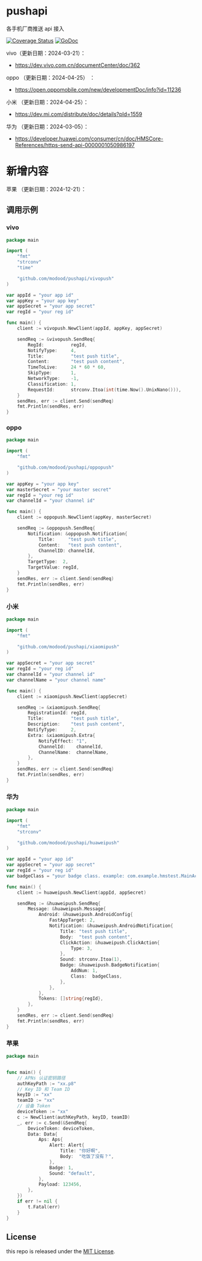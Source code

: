# pushapi

各手机厂商推送 api 接入

[![Coverage Status](https://coveralls.io/repos/github/modood/pushapi/badge.svg?branch=master)](https://coveralls.io/github/modood/pushapi?branch=master)
[![GoDoc](https://pkg.go.dev/badge/github.com/modood/pushapi)](https://pkg.go.dev/github.com/modood/pushapi)


vivo（更新日期：2024-03-21）：

*   <https://dev.vivo.com.cn/documentCenter/doc/362>

oppo （更新日期：2024-04-25） ：

*   <https://open.oppomobile.com/new/developmentDoc/info?id=11236>

小米 （更新日期：2024-04-25）：

*   <https://dev.mi.com/distribute/doc/details?pId=1559>

华为 （更新日期：2024-03-05）：

*   <https://developer.huawei.com/consumer/cn/doc/HMSCore-References/https-send-api-0000001050986197>

# 新增内容

苹果 （更新日期：2024-12-21）：



## 调用示例

### vivo

```go
package main

import (
	"fmt"
	"strconv"
	"time"

	"github.com/modood/pushapi/vivopush"
)

var appId = "your app id"
var appKey = "your app key"
var appSecret = "your app secret"
var regId = "your reg id"

func main() {
	client := vivopush.NewClient(appId, appKey, appSecret)

	sendReq := &vivopush.SendReq{
		RegId:          regId,
		NotifyType:     4,
		Title:          "test push title",
		Content:        "test push content",
		TimeToLive:     24 * 60 * 60,
		SkipType:       1,
		NetworkType:    -1,
		Classification: 1,
		RequestId:      strconv.Itoa(int(time.Now().UnixNano())),
	}
	sendRes, err := client.Send(sendReq)
	fmt.Println(sendRes, err)
}
```

### oppo

```go
package main

import (
	"fmt"

	"github.com/modood/pushapi/oppopush"
)

var appKey = "your app key"
var masterSecret = "your master secret"
var regId = "your reg id"
var channelId = "your channel id"

func main() {
	client := oppopush.NewClient(appKey, masterSecret)

	sendReq := &oppopush.SendReq{
		Notification: &oppopush.Notification{
			Title:     "test push title",
			Content:   "test push content",
			ChannelID: channelId,
		},
		TargetType:  2,
		TargetValue: regId,
	}
	sendRes, err := client.Send(sendReq)
	fmt.Println(sendRes, err)
}
```

### 小米

```go
package main

import (
	"fmt"

	"github.com/modood/pushapi/xiaomipush"
)

var appSecret = "your app secret"
var regId = "your reg id"
var channelId = "your channel id"
var channelName = "your channel name"

func main() {
	client := xiaomipush.NewClient(appSecret)

	sendReq := &xiaomipush.SendReq{
		RegistrationId: regId,
		Title:          "test push title",
		Description:    "test push content",
		NotifyType:     2,
		Extra: &xiaomipush.Extra{
			NotifyEffect: "1",
			ChannelId:    channelId,
			ChannelName:  channelName,
		},
	}
	sendRes, err := client.Send(sendReq)
	fmt.Println(sendRes, err)
}
```

### 华为

```go
package main

import (
	"fmt"
	"strconv"

	"github.com/modood/pushapi/huaweipush"
)

var appId = "your app id"
var appSecret = "your app secret"
var regId = "your reg id"
var badgeClass = "your badge class. example: com.example.hmstest.MainActivity"

func main() {
	client := huaweipush.NewClient(appId, appSecret)

	sendReq := &huaweipush.SendReq{
		Message: &huaweipush.Message{
			Android: &huaweipush.AndroidConfig{
				FastAppTarget: 2,
				Notification: &huaweipush.AndroidNotification{
					Title: "test push title",
					Body:  "test push content",
					ClickAction: &huaweipush.ClickAction{
						Type: 3,
					},
					Sound: strconv.Itoa(1),
					Badge: &huaweipush.BadgeNotification{
						AddNum: 1,
						Class:  badgeClass,
					},
				},
			},
			Tokens: []string{regId},
		},
	}
	sendRes, err := client.Send(sendReq)
	fmt.Println(sendRes, err)
}
```

### 苹果

```go
package main


func main() {
	// APNs 认证密钥路径
	authKeyPath := "xx.p8"
	// Key ID 和 Team ID
	keyID := "xx"
	teamID := "xx"
	// 设备 Token
	deviceToken := "xx"
	c := NewClient(authKeyPath, keyID, teamID)
	_, err := c.Send(&SendReq{
		DeviceToken: deviceToken,
		Data: Data{
			Aps: Aps{
				Alert: Alert{
					Title: "你好啊",
					Body:  "吃饭了没有？",
				},
				Badge: 1,
				Sound: "default",
			},
			Payload: 123456,
		},
	})
	if err != nil {
		t.Fatal(err)
	}
}
```
## License

this repo is released under the [MIT License](https://github.com/modood/pushapi/blob/master/LICENSE).

